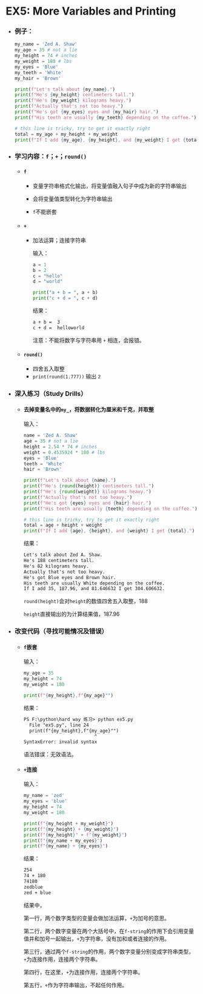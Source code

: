# EX5: More Variables and Printing

* ### 例子：

  ```python
  my_name = 'Zed A. Shaw'
  my_age = 35 # not a lie
  my_height = 74 # inches
  my_weight = 180 # lbs
  my_eyes = 'Blue'
  my_teeth = 'White'
  my_hair = 'Brown'
  
  print(f"Let's talk about {my_name}.")
  print(f"He's {my_height} centimeters tall.")
  print(f"He's {my_weight} kilograms heavy.")
  print(f"Actually that's not too heavy.")
  print(f"He's got {my_eyes} eyes and {my_hair} hair.")
  print(f"His teeth are usually {my_teeth} depending on the coffee.")
  
  # this line is tricky, try to get it exactly right
  total = my_age + my_height + my_weight
  print(f"If I add {my_age}, {my_height}, and {my_weight} I get {total}.")
  ```

* ### 学习内容：`f`；`+`；`round()`

  * #### `f`

    * 变量字符串格式化输出，将变量值融入句子中成为新的字符串输出
    * 会将变量值类型转化为字符串输出
    
    * `f`不能嵌套
  * #### `+`

    * 加法运算；连接字符串
    
      输入：
    
      ```python
      a = 1
      b = 2
      c = "hello"
      d = "world"
      
      print("a + b = ", a + b)
      print("c + d = ", c + d)
      ```
    
      结果：
    
      ```txt
      a + b =  3
      c + d =  helloworld
      ```
    
      注意：不能将数字与字符串用 `+` 相连，会报错。

  * #### `round()`
    
    * 四舍五入取整
    * `print(round(1.777))` 输出 `2`

* ### 深入练习（Study Drills）

  * #### 去掉变量名中的`my_`，将数据转化为厘米和千克，并取整

    输入：

    ```python
    name = 'Zed A. Shaw'
    age = 35 # not a lie
    height = 2.54 * 74 # inches
    weight = 0.4535924 * 180 # lbs
    eyes = 'Blue'
    teeth = 'White'
    hair = 'Brown'
    
    print(f"Let's talk about {name}.")
    print(f"He's {round(height)} centimeters tall.")
    print(f"He's {round(weight)} kilograms heavy.")
    print(f"Actually that's not too heavy.")
    print(f"He's got {eyes} eyes and {hair} hair.")
    print(f"His teeth are usually {teeth} depending on the coffee.")
    
    # this line is tricky, try to get it exactly right
    total = age + height + weight
    print(f"If I add {age}, {height}, and {weight} I get {total}.")
    ```

    结果：

    ```txt
    Let's talk about Zed A. Shaw.
    He's 188 centimeters tall.
    He's 82 kilograms heavy.
    Actually that's not too heavy.
    He's got Blue eyes and Brown hair.
    His teeth are usually White depending on the coffee.
    If I add 35, 187.96, and 81.646632 I get 304.606632.
    ```

    `round(height)`会对`height`的数值四舍五入取整，188

    `height`直接输出的为计算结果值，187.96

* ### 改变代码（寻找可能情况及错误）

  * #### `f`嵌套
    
    输入：

    ```python
    my_age = 35
    my_height = 74
    my_weight = 180
    
    print(f"{my_height},f"{my_age}"")
    ```
    
    结果：

    ```txt
    PS F:\python\hard way 练习> python ex5.py
      File "ex5.py", line 24
      print(f"{my_height},f"{my_age}"")
                              ^
    SyntaxError: invalid syntax
    ```

    语法错误：无效语法。
    
  * #### `+`连接

    输入：
    
    ```python
    my_name = 'zed'
    my_eyes = 'blue'
    my_height = 74 
    my_weight = 180 
    
    print(f"{my_height + my_weight}")
    print(f"{my_height} + {my_weight}")
    print(f"{my_height}" + f"{my_weight}")
    print(f"{my_name + my_eyes}")
    print(f"{my_name} + {my_eyes}")
    ```
    
    结果：
    
    ```txt
    254
    74 + 180
    74180
    zedblue
    zed + blue
    ```
    
    结果中，
    
    第一行，两个数字类型的变量会做加法运算，`+`为加号的意思。
    
    第二行，两个数字变量在两个大括号中，在`f-string`的作用下会引用变量值并和加号一起输出，`+`为字符串，没有加和或者连接的作用。
    
    第三行，通过两个`f-string`的作用，两个数字变量分别变成字符串类型，`+`为连接作用，连接两个字符串。
    
    第四行，在这里，`+`为连接作用，连接两个字符串。
    
    第五行，`+`作为字符串输出，不起任何作用。
    
    
